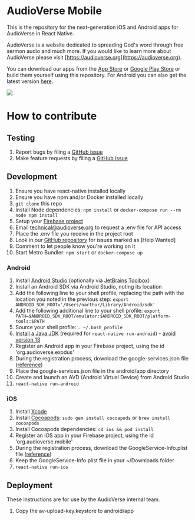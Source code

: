 # AudioVerse Mobile

This is the repository for the next-generation iOS and Android apps for AudioVerse in React Native.

AudioVerse is a website dedicated to spreading God's word through free sermon audio and much more. If you would like to 
learn more about AudioVerse please visit [https://audioverse.org](https://audioverse.org).

You can download our apps from the [App Store](https://itunes.apple.com/us/app/audioverse/id726998810?mt=8) or 
[Google Play Store](https://play.google.com/store/apps/details?id=org.audioverse.exodus) or build them yourself using 
this repository. For Android you can also get the latest version 
[here](https://github.com/AVORG/audioverse-mobile/releases).

<img src="https://github.com/AVORG/audioverse-mobile/blob/master/screenshots/AudioVerse%20App.gif?raw=true">

# How to contribute

## Testing

1. Report bugs by filing a [GitHub issue](https://github.com/avorg/audioverse-mobile/issues)
2. Make feature requests by filing a [GitHub issue](https://github.com/avorg/audioverse-mobile/issues)

## Development

1. Ensure you have react-native installed locally
1. Ensure you have npm and/or Docker installed locally
1. `git clone` this repo
1. Install Node dependencies: `npm install` or `docker-compose run --rm node npm install`
1. Setup your [Firebase project](https://console.firebase.google.com/)
1. Email technical@audioverse.org to request a .env file for API access
1. Place the .env file you receive in the project root
1. Look in our [GitHub repository](https://github.com/avorg/audioverse-mobile/issues) for issues marked as [Help Wanted]
1. Comment to let people know you're working on it
1. Start Metro Bundler: `npm start` or `docker-compose up`

### Android

1. Install [Android Studio](https://developer.android.com/studio/) (optionally via 
   [JetBrains Toolbox](https://www.jetbrains.com/toolbox-app/))
1. Install an Android SDK via Android Studio, noting its location
1. Add the following line to your shell profile, replacing the path with the location you noted in the previous step: 
   `export ANDROID_SDK_ROOT='/Users/narthur/Library/Android/sdk'`
1. Add the following additional line to your shell profile:
   `export PATH=$ANDROID_SDK_ROOT/emulator:$ANDROID_SDK_ROOT/platform-tools:$PATH`
1. Source your shell profile: `. ~/.bash_profile`
1. [Install a Java JDK](https://www.oracle.com/java/technologies/javase-downloads.html) 
   (required for `react-native run-android`) - [avoid version 13](https://github.com/facebook/react-native/issues/26625)
1. Register an Android app in your Firebase project, using the id 'org.audioverse.exodus'
1. During the registration process, download the google-services.json file 
   ([reference](https://rnfirebase.io/docs/v5.x.x/installation/initial-setup))
1. Place the google-services.json file in the android/app directory
1. Create and launch an AVD (Android Virtual Device) from Android Studio
1. `react-native run-android`

### iOS

1. Install [Xcode](https://developer.apple.com/xcode/)
1. Install [Cocoapods](https://cocoapods.org/): `sudo gem install cocoapods` or `brew install cocoapods`
1. Install Cocoapods dependencies: `cd ios && pod install`
1. Register an iOS app in your Firebase project, using the id 'org.audioverse.mobile'
1. During the registration process, download the GoogleService-Info.plist file 
   ([reference](https://rnfirebase.io/docs/v5.x.x/installation/initial-setup))
1. Keep the GoogleService-Info.plist file in your ~/Downloads folder
1. `react-native run-ios`

## Deployment

These instructions are for use by the AudioVerse internal team.

1. Copy the av-upload-key.keystore to android/app
